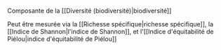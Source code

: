 Composante de la [[Diversité (biodiversité)|biodiversité]] 


Peut être mesurée via la [[Richesse spécifique|richesse spécifique]], la [[Indice de Shannon|l'indice de Shannon]], et l'[[Indice d'équitabilité de Piélou|indice d'équitabilité de Piélou]]

